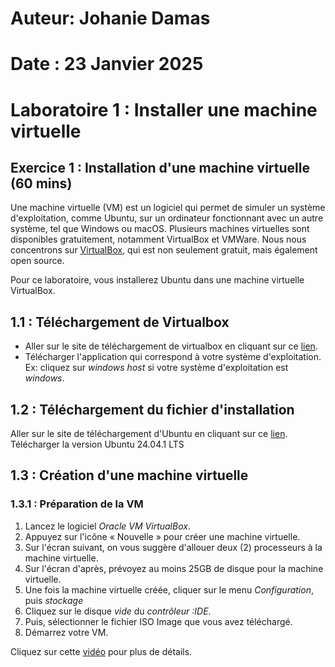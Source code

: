 # Auteur: Johanie Damas

# Date : 23 Janvier 2025

# Laboratoire 1 : Installer une machine virtuelle

## Exercice 1 : Installation d'une machine virtuelle (60 mins)

Une machine virtuelle (VM) est un logiciel qui permet de simuler un système d'exploitation,
comme Ubuntu, sur un ordinateur fonctionnant avec un autre système, tel que Windows ou macOS.
Plusieurs machines virtuelles sont disponibles gratuitement, notamment VirtualBox et VMWare.
Nous nous concentrons sur [VirtualBox](https://www.virtualbox.org/), qui est non seulement gratuit, mais également open source.

Pour ce laboratoire, vous installerez Ubuntu dans une machine virtuelle VirtualBox.

## 1.1 : Téléchargement de Virtualbox

- Aller sur le site de téléchargement de virtualbox en cliquant sur ce [lien](https://www.virtualbox.org/wiki/Downloads).
- Télécharger l'application qui correspond à votre système d'exploitation.
  Ex: cliquez sur _windows host_ si votre système d'exploitation est _windows_.

## 1.2 : Téléchargement du fichier d'installation

Aller sur le site de téléchargement d'Ubuntu en cliquant sur ce [lien](https://ubuntu.com/download/desktop).
Télécharger la version Ubuntu 24.04.1 LTS

## 1.3 : Création d'une machine virtuelle

### 1.3.1 : Préparation de la VM

1. Lancez le logiciel _Oracle VM VirtualBox_.
2. Appuyez sur l'icône « Nouvelle » pour créer une machine virtuelle.
3. Sur l'écran suivant, on vous suggère d'allouer deux (2) processeurs à la machine virtuelle.
4. Sur l'écran d'après, prévoyez au moins 25GB de disque pour la machine virtuelle.
5. Une fois la machine virtuelle créée, cliquer sur le menu _Configuration_, puis _stockage_
6. Cliquez sur le disque _vide_ du _contrôleur :IDE_.
7. Puis, sélectionner le fichier ISO Image que vous avez téléchargé.
8. Démarrez votre VM.

Cliquez sur cette [vidéo](https://www.youtube.com/watch?v=X3O7GtLTdfo) pour plus de détails.
